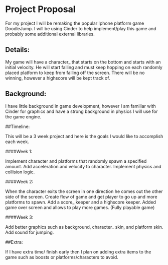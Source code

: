 # Project Proposal

For my project I will be remaking the popular Iphone platform game DoodleJump.
I will be using Cinder to help implement/play this game and probably some additional external libraries.

## Details:

My game will have a character_ that starts on the bottom and starts with an initial velocity.
He will start falling and must keep hopping on each randomly placed platform to keep from falling off the screen.
There will be no winning, however a highscore will be kept track of.

## Background:

I have little background in game development, however I am familiar with Cinder for graphics 
and have a strong background in physics I will use for the game engine.

##Timeline:

This will be a 3 week project and here is the goals I would like to accomplish each week.

####Week 1:

Implement character and platforms that randomly spawn a specified amount. 
Add acceleration and velocity to character. Implement physics and collision logic. 

####Week 2:

When the character exits the screen in one direction he comes out the other side of the screen.
Create flow of game and get player to go up and more platforms to spawn.
Add a score_ keeper and a highscore keeper.
Added game over screen and allows to play more games. (Fully playable game)

####Week 3:

Add better graphics such as background, character_ skin, and platform skin.
Add sound for jumping.

##Extra:

If I have extra time/ finish early then I plan on adding extra items
to the game such as boosts or platforms/characters to avoid.
